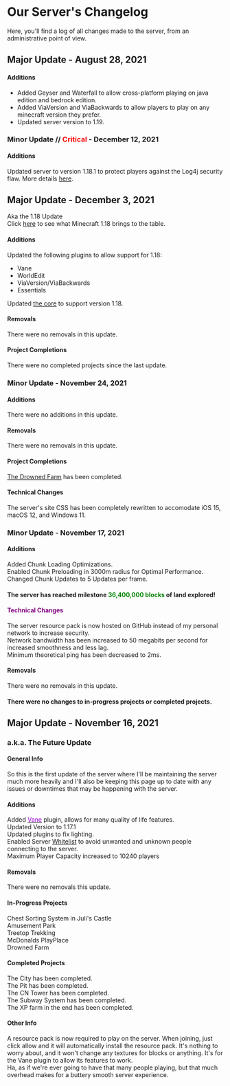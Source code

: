 
# Our Server's Changelog
Here, you'll find a log of all changes made to the server, from an administrative point of view.  

## Major Update - August 28, 2021
#### Additions
- Added Geyser and Waterfall to allow cross-platform playing on java edition and bedrock edition.
- Added ViaVersion and ViaBackwards to allow players to play on any minecraft version they prefer.
- Updated server version to 1.19.

### Minor Update // <span style="color:red">Critical</span> - December 12, 2021

#### Additions
Updated server to version 1.18.1 to protect players against the Log4j security flaw. More details [here](/MinecraftServer/emergencywarning1181).  


## Major Update - December 3, 2021
Aka the 1.18 Update  
Click [here](/MinecraftServer/wiki/1-18) to see what Minecraft 1.18 brings to the table.  

#### Additions
Updated the following plugins to allow support for 1.18:  
- Vane  
- WorldEdit  
- ViaVersion/ViaBackwards  
- Essentials  

Updated [the core](/MinecraftServer/wiki/thecore) to support version 1.18.  

#### Removals
There were no removals in this update.  

#### Project Completions  
There were no completed projects since the last update.  


### Minor Update - November 24, 2021

#### Additions
There were no additions in this update.  

#### Removals
There were no removals in this update.  

#### Project Completions
[The Drowned Farm](/MinecraftServer/wiki/projects#november-2021---the-drowned-farm) has been completed.  

#### Technical Changes
The server's site CSS has been completely rewritten to accomodate iOS 15, macOS 12, and Windows 11.  


### Minor Update - November 17, 2021

#### Additions
Added Chunk Loading Optimizations.  
Enabled Chunk Preloading in 3000m radius for Optimal Performance.  
Changed Chunk Updates to 5 Updates per frame.  

#### The server has reached milestone <span style="color:green"> 36,400,000 blocks</span> of land explored!  

#### <span style="color:purple">Technical Changes</span>  
The server resource pack is now hosted on GitHub instead of my personal network to increase security.  
Network bandwidth has been increased to 50 megabits per second for increased smoothness and less lag.  
Minimum theoretical ping has been decreased to 2ms.  

#### Removals
There were no removals in this update.  

#### There were no changes to in-progress projects or completed projects.


## Major Update - November 16, 2021  
### a.k.a. The Future Update  

#### General Info
So this is the first update of the server where I'll be maintaining the server much more heavily and I'll also be keeping this page up to date with any issues or downtimes that may be happening with the server.

#### Additions
Added [<span style="color:darkviolet">Vane</span>](/MinecraftServer/wiki/plugins#vane) plugin, allows for many quality of life features.  
Updated Version to 1.17.1  
Updated plugins to fix lighting.  
Enabled Server [Whitelist](/MinecraftServer/whitelist) to avoid unwanted and unknown people connecting to the server.  
Maximum Player Capacity increased to 10240 players  


#### Removals
There were no removals this update.

#### In-Progress Projects
Chest Sorting System in Juli's Castle  
Amusement Park  
Treetop Trekking  
McDonalds PlayPlace  
Drowned Farm  

#### Completed Projects
The City has been completed.  
The Pit has been completed.  
The CN Tower has been completed.  
The Subway System has been completed.  
The XP farm in the end has been completed.

#### Other Info
A resource pack is now required to play on the server. When joining, just click allow and it will automatically install the resource pack. It's nothing to worry about, and it won't change any textures for blocks or anything. It's for the Vane plugin to allow its features to work.  
Ha, as if we're ever going to have that many people playing, but that much overhead makes for a buttery smooth server experience.  
